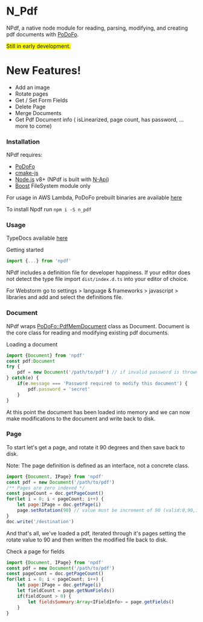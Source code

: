 # N_Pdf


NPdf, a native node module for reading, parsing, modifying, and creating pdf documents with [PoDoFo](http://podofo.sourceforge.net/index.html).

<span style="background-color:#FFFF00">Still in early development.</span>

# New Features!

 - Add an image
 - Rotate pages
 - Get / Set Form Fields
 - Delete Page
 - Merge Documents
 - Get Pdf Document info ( isLinearized, page count, has password, ... more to come)

### Installation

NPdf requires:
 - [PoDoFo](http://podofo.sourceforge.net/index.html)
 - [cmake-js](https://www.npmjs.com/package/cmake-js)
 - [Node.js](https://nodejs.org/) v8+ (NPdf is built with [N-Api](https://nodejs.org/dist/latest-v8.x/docs/api/n-api.html))
 - [Boost](http://www.boost.org/) FileSystem module only

For usage in AWS Lambda, PoDoFo prebuilt binaries are available [here](https://github.com/corymickelson/CommonPdf_PoDoFo)

To install Npdf run 
`npm i -S n_pdf`

### Usage

TypeDocs available [here](https://corymickelson.github.io/npdf/index.html)


Getting started
``` javascript
import {...} from 'npdf'
```
NPdf includes a definition file for developer happiness. If your editor does not detect the type file import `dist/index.d.ts` into your editor of choice.

For Webstorm go to settings > language & frameworks > javascript > libraries and add and select the definitions file.

### Document

NPdf wraps [PoDoFo::PdfMemDocument](http://podofo.sourceforge.net/doc/html/classPoDoFo_1_1PdfMemDocument.html#ae72a4141ed85e8abda6a368b220854fa) class as Document. 
Document is the core class for reading and modifying existing pdf documents. 

Loading a document
``` javascript
import {Document} from 'npdf'
const pdf:Document
try {
    pdf = new Document('/path/to/pdf') // if invalid password is thrown set password
} catch(e) {
    if(e.message === 'Password required to modify this document') {
        pdf.password = 'secret'
    }
}
```

At this point the document has been loaded into memory and we can now make modifications to the document and write back to disk.

### Page

To start let's get a page, and rotate it 90 degrees and then save back to disk. 

Note: The page definition is defined as an interface, not a concrete class.

``` javascript
import {Document, IPage} from 'npdf'
const pdf = new Document('/path/to/pdf')
/** Pages are zero indexed */
const pageCount = doc.getPageCount()
for(let i = 0; i < pageCount; i++) {
    let page:IPage = doc.getPage(i)
    page.setRotation(90) // value must be increment of 90 (valid:0,90,180, 270)
}
doc.write('/destination')
```

And that's all, we've loaded a pdf, iterated through it's pages setting the rotate value to 90 and then written the modified file back to disk.

Check a page for fields
``` javascript
import {Document, IPage} from 'npdf'
const pdf = new Document('/path/to/pdf')
const pageCount = doc.getPageCount()
for(let i = 0; i < pageCount; i++) {
    let page:IPage = doc.getPage(i)
    let fieldCount = page.getNumFields()
    if(fieldCount > 0) {
        let fieldsSummary:Array<IFieldInfo> = page.getFields()
    }
}
```



